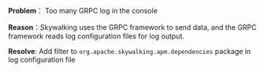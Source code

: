 **Problem**：
Too many GRPC log in the console

**Reason**：Skywalking uses the GRPC framework to send data, and the GRPC framework reads log configuration files for log output.

**Resolve**: Add filter to `org.apache.skywalking.apm.dependencies` package in log configuration file
